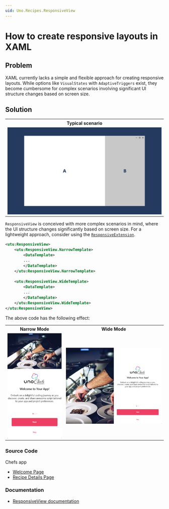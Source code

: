 ```yaml
---
uid: Uno.Recipes.ResponsiveView
---
```


# How to create responsive layouts in XAML

## Problem

XAML currently lacks a simple and flexible approach for creating responsive layouts. While options like `VisualStates` with `AdaptiveTriggers` exist, they become cumbersome for complex scenarios involving significant UI structure changes based on screen size.

## Solution

<table>
  <tr>
    <th>Typical scenario</th>
  </tr>
  <tr>
   <td><img src="../assets/responsiveview-sample.gif" width="1200px" alt="ResponsiveView Scenario"/></td>
  </tr>
</table>

`ResponsiveView` is conceived with more complex scenarios in mind, where the UI structure changes significantly based on screen size. For a lightweight approach, consider using the [`ResponsiveExtension`](xref:uno.recipes.responsiveextension).

```xml
<utu:ResponsiveView>
    <utu:ResponsiveView.NarrowTemplate>
        <DataTemplate>
        ...
        </DataTemplate>
    </utu:ResponsiveView.NarrowTemplate>

    <utu:ResponsiveView.WideTemplate>
        <DataTemplate>
        ...
        </DataTemplate>
    </utu:ResponsiveView.WideTemplate>
</utu:ResponsiveView>
```

The above code has the following effect:
<table>
  <tr>
    <th>Narrow Mode</th>
    <th>Wide Mode</th>
  </tr>
  <tr>
   <td><img src="../assets/responsiveview-narrow.png" width="400px" alt="ResponsiveView Narrow"/></td>
   <td><img src="../assets/responsiveview-wide.png" width="800px" alt="ResponsiveView Wide"/></td>
  </tr>
</table>

### Source Code

Chefs app
- [Welcome Page](https://github.com/unoplatform/uno.chefs/blob/c39edbc737dfd899b31cb3ba24d017c9e8351861/src/Chefs/Views/WelcomePage.xaml#L59)
- [Recipe Details Page](https://github.com/unoplatform/uno.chefs/blob/c39edbc737dfd899b31cb3ba24d017c9e8351861/src/Chefs/Views/RecipeDetailsPage.xaml#L74)

### Documentation

- [ResponsiveView documentation](xref:Toolkit.Controls.ResponsiveView)